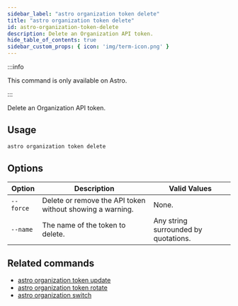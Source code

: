 ```yaml
---
sidebar_label: "astro organization token delete"
title: "astro organization token delete"
id: astro-organization-token-delete
description: Delete an Organization API token.
hide_table_of_contents: true
sidebar_custom_props: { icon: 'img/term-icon.png' }
---
```


:::info

This command is only available on Astro.

:::

Delete an Organization API token.

## Usage

```sh
astro organization token delete
```

## Options

| Option            | Description                                                                                                                             | Valid Values  |
| ----------------- | --------------------------------------------------------------------------------------------------------------------------------------- | ------------- |
| `--force`   | Delete or remove the API token without showing a warning.                                                                                                     | None.   |
| `--name` |The name of the token to delete. | Any string surrounded by quotations. |

## Related commands

- [astro organization token update](cli/astro-organization-token-update.md)
- [astro organization token rotate](cli/astro-organization-token-rotate.md)
- [astro organization switch](cli/astro-organization-switch.md)